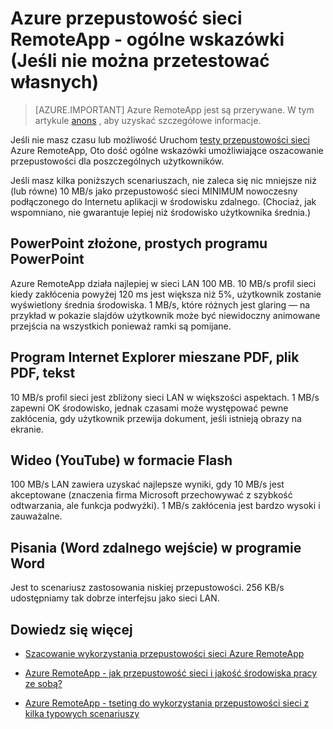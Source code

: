 <properties 
    pageTitle="Azure przepustowości sieci RemoteApp - ogólne wskazówki | Microsoft Azure"
    description="Opis wskazówki przepustowości Podstawowa sieć zbiory Azure RemoteApp i aplikacje."
    services="remoteapp"
    documentationCenter="" 
    authors="lizap" 
    manager="mbaldwin" />

<tags 
    ms.service="remoteapp" 
    ms.workload="compute" 
    ms.tgt_pltfrm="na" 
    ms.devlang="na" 
    ms.topic="article" 
    ms.date="08/15/2016" 
    ms.author="elizapo" />
    
# <a name="azure-remoteapp-network-bandwidth---general-guidelines-if-you-cant-test-your-own"></a>Azure przepustowość sieci RemoteApp - ogólne wskazówki (Jeśli nie można przetestować własnych)

> [AZURE.IMPORTANT]
> Azure RemoteApp jest są przerywane. W tym artykule [anons](https://go.microsoft.com/fwlink/?linkid=821148) , aby uzyskać szczegółowe informacje.

Jeśli nie masz czasu lub możliwość Uruchom [testy przepustowości sieci](remoteapp-bandwidthtests.md) Azure RemoteApp, Oto dość ogólne wskazówki umożliwiające oszacowanie przepustowości dla poszczególnych użytkowników.

Jeśli masz kilka poniższych scenariuszach, nie zaleca się nic mniejsze niż (lub równe) 10 MB/s jako przepustowość sieci MINIMUM nowoczesny podłączonego do Internetu aplikacji w środowisku zdalnego. (Chociaż, jak wspomniano, nie gwarantuje lepiej niż środowisko użytkownika średnia.)

## <a name="complex-powerpoint-simple-powerpoint"></a>PowerPoint złożone, prostych programu PowerPoint

Azure RemoteApp działa najlepiej w sieci LAN 100 MB. 10 MB/s profil sieci kiedy zakłócenia powyżej 120 ms jest większa niż 5%, użytkownik zostanie wyświetlony średnia środowiska. 1 MB/s, które różnych jest glaring — na przykład w pokazie slajdów użytkownik może być niewidoczny animowane przejścia na wszystkich ponieważ ramki są pomijane.

## <a name="internet-explorer-mixed-pdf-pdf-text"></a>Program Internet Explorer mieszane PDF, plik PDF, tekst

10 MB/s profil sieci jest zbliżony sieci LAN w większości aspektach. 1 MB/s zapewni OK środowisko, jednak czasami może występować pewne zakłócenia, gdy użytkownik przewija dokument, jeśli istnieją obrazy na ekranie.

## <a name="flash-video-youtube"></a>Wideo (YouTube) w formacie Flash

100 MB/s LAN zawiera uzyskać najlepsze wyniki, gdy 10 MB/s jest akceptowane (znaczenia firma Microsoft przechowywać z szybkość odtwarzania, ale funkcja podwyżki). 1 MB/s zakłócenia jest bardzo wysoki i zauważalne.

## <a name="word-typing-word-remote-input"></a>Pisania (Word zdalnego wejście) w programie Word
Jest to scenariusz zastosowania niskiej przepustowości. 256 KB/s udostępniamy tak dobrze interfejsu jako sieci LAN.

## <a name="learn-more"></a>Dowiedz się więcej
- [Szacowanie wykorzystania przepustowości sieci Azure RemoteApp](remoteapp-bandwidth.md)

- [Azure RemoteApp - jak przepustowość sieci i jakość środowiska pracy ze sobą?](remoteapp-bandwidthexperience.md)

- [Azure RemoteApp - tseting do wykorzystania przepustowości sieci z kilka typowych scenariuszy](remoteapp-bandwidthtests.md)